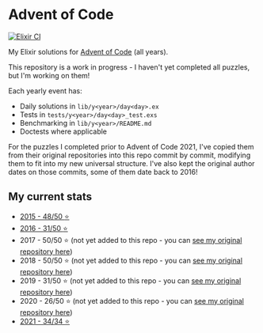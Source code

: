 # Advent of Code

[![Elixir CI](https://github.com/sevenseacat/advent_of_code/actions/workflows/elixir.yml/badge.svg)](https://github.com/sevenseacat/advent_of_code/actions/workflows/elixir.yml)

My Elixir solutions for [Advent of Code](https://adventofcode.com/) (all years).

This repository is a work in progress - I haven't yet completed all puzzles, but I'm working on them!

Each yearly event has:

* Daily solutions in `lib/y<year>/day<day>.ex`
* Tests in `tests/y<year>/day<day>_test.exs`
* Benchmarking in `lib/y<year>/README.md`
* Doctests where applicable

For the puzzles I completed prior to Advent of Code 2021, I've copied them from their original repositories into this repo commit by commit, modifying them to fit into my new universal structure. I've also kept the original author dates on those commits, some of them date back to 2016!

## My current stats

* [2015 - 48/50 :star:](/lib/y2015/README.md) 
* [2016 - 31/50 :star:](/lib/y2016/README.md)
* 2017 - 50/50 :star: (not yet added to this repo - you can [see my original repository here](https://github.com/sevenseacat/advent_of_code_2017))
* 2018 - 50/50 :star: (not yet added to this repo - you can [see my original repository here](https://github.com/sevenseacat/advent_of_code_2018))
* 2019 - 31/50 :star: (not yet added to this repo - you can [see my original repository here](https://github.com/sevenseacat/advent_of_code_2019))
* 2020 - 26/50 :star: (not yet added to this repo - you can [see my original repository here](https://github.com/sevenseacat/advent_of_code_2020))
* [2021 - 34/34 :star:](/lib/y2021/README.md)
